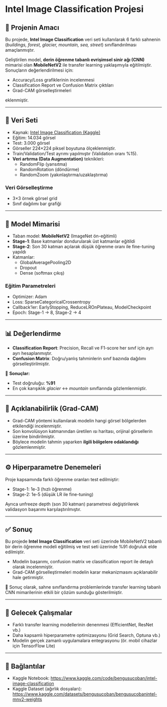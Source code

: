 # Intel Image Classification Projesi

## 📌 Projenin Amacı
Bu projede, **Intel Image Classification** veri seti kullanılarak 6 farklı sahnenin
(*buildings, forest, glacier, mountain, sea, street*) sınıflandırılması amaçlanmıştır.  

Geliştirilen model, **derin öğrenme tabanlı evrişimsel sinir ağı (CNN)** mimarisi
olan **MobileNetV2** ile transfer learning yaklaşımıyla eğitilmiştir.  
Sonuçların değerlendirilmesi için:  
- Accuracy/Loss grafiklerinin incelenmesi  
- Classification Report ve Confusion Matrix çıktıları  
- Grad-CAM görselleştirmeleri  

eklenmiştir.

---

## 📂 Veri Seti
- Kaynak: [Intel Image Classification (Kaggle)](https://www.kaggle.com/datasets/puneet6060/intel-image-classification)  
- Eğitim: 14.034 görsel  
- Test: 3.000 görsel  
- Görseller 224×224 piksel boyutuna ölçeklenmiştir.  
- Train/Validation/Test ayrımı yapılmıştır (Validation oranı %15).  
- **Veri artırma (Data Augmentation)** teknikleri:  
  - RandomFlip (yansıtma)  
  - RandomRotation (döndürme)  
  - RandomZoom (yakınlaştırma/uzaklaştırma)  

### Veri Görselleştirme
- 3×3 örnek görsel grid  
- Sınıf dağılımı bar grafiği  

---

## 🧠 Model Mimarisi
- Taban model: **MobileNetV2** (ImageNet ön-eğitimli)  
- **Stage-1**: Base katmanlar dondurularak üst katmanlar eğitildi  
- **Stage-2**: Son 30 katman açılarak düşük öğrenme oranı ile fine-tuning yapıldı  
- Katmanlar:  
  - GlobalAveragePooling2D  
  - Dropout  
  - Dense (softmax çıkış)  

### Eğitim Parametreleri
- Optimizer: Adam  
- Loss: SparseCategoricalCrossentropy  
- Callback’ler: EarlyStopping, ReduceLROnPlateau, ModelCheckpoint  
- Epoch: Stage-1 → 8, Stage-2 → 4  

---

## 📊 Değerlendirme
- **Classification Report**: Precision, Recall ve F1-score her sınıf için ayrı ayrı hesaplanmıştır.  
- **Confusion Matrix**: Doğru/yanlış tahminlerin sınıf bazında dağılımı görselleştirilmiştir.  

📌 **Sonuçlar:**
- Test doğruluğu: **%91**  
- En çok karışıklık *glacier* ↔ *mountain* sınıflarında gözlemlenmiştir.  

---

## 🔎 Açıklanabilirlik (Grad-CAM)
- Grad-CAM yöntemi kullanılarak modelin hangi görsel bölgelerden etkilendiği incelenmiştir.  
- Son konvolüsyon katmanından üretilen ısı haritası, orijinal görsellerin üzerine bindirilmiştir.  
- Böylece modelin tahmin yaparken **ilgili bölgelere odaklandığı** gözlemlenmiştir.  

---

## ⚙️ Hiperparametre Denemeleri
Proje kapsamında farklı öğrenme oranları test edilmiştir:  
- Stage-1: 1e-3 (hızlı öğrenme)  
- Stage-2: 1e-5 (düşük LR ile fine-tuning)  

Ayrıca unfreeze depth (son 30 katman) parametresi değiştirilerek validasyon başarımı karşılaştırılmıştır.  

---

## ✅ Sonuç
Bu projede **Intel Image Classification** veri seti üzerinde MobileNetV2 tabanlı
bir derin öğrenme modeli eğitilmiş ve test seti üzerinde %91 doğruluk elde edilmiştir.  

- Modelin başarımı, confusion matrix ve classification report ile detaylı olarak incelenmiştir.  
- Grad-CAM görselleştirmeleri modelin karar mekanizmasını açıklanabilir hale getirmiştir.  

📌 Sonuç olarak, sahne sınıflandırma problemlerinde transfer learning tabanlı CNN
mimarilerinin etkili bir çözüm sunduğu gösterilmiştir.

---

## 🚀 Gelecek Çalışmalar
- Farklı transfer learning modellerinin denenmesi (EfficientNet, ResNet vb.)  
- Daha kapsamlı hiperparametre optimizasyonu (Grid Search, Optuna vb.)  
- Modelin gerçek zamanlı uygulamalara entegrasyonu (ör. mobil cihazlar için TensorFlow Lite)  

---

## 📎 Bağlantılar
- Kaggle Notebook: https://www.kaggle.com/code/bengusucoban/intel-image-classification 
- Kaggle Dataset (ağırlık dosyaları): https://www.kaggle.com/datasets/bengusucoban/bengusucobanintel-mnv2-weights
